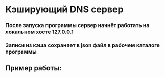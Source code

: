 # Кэширующий DNS сервер
### После запуска программы сервер начнёт работать на локальном хосте 127.0.0.1
### Записи из кэша сохраняет в json файл в рабочем каталоге программы
## Пример работы:
